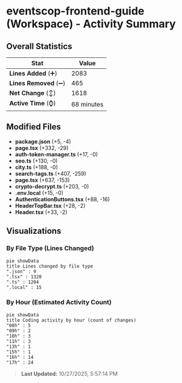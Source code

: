 # eventscop-frontend-guide (Workspace) - Activity Summary 

## Overall Statistics

| Stat                   | Value                                                             |
| ---------------------- | ----------------------------------------------------------------- |
| **Lines Added** (➕)   | 2083                                          |
| **Lines Removed** (➖) | 465                                        |
| **Net Change** (↕)    | 1618                |
| **Active Time** (⌚)   | 68 minutes |


## Modified Files
- **package.json** (+5, -4)
- **page.tsx** (+332, -29)
- **auth-token-manager.ts** (+17, -0)
- **seo.ts** (+130, -0)
- **city.ts** (+188, -0)
- **search-tags.ts** (+407, -259)
- **page.tsx** (+637, -153)
- **crypto-decrypt.ts** (+203, -0)
- **.env.local** (+15, -0)
- **AuthenticationButtons.tsx** (+88, -16)
- **HeaderTopBar.tsx** (+28, -2)
- **Header.tsx** (+33, -2)

## Visualizations

### By File Type (Lines Changed)

```mermaid
pie showData
title Lines changed by file type
".json" : 9
".tsx" : 1320
".ts" : 1204
".local" : 15
```

### By Hour (Estimated Activity Count)

```mermaid
pie showData
title Coding activity by hour (count of changes)
"08h" : 5
"09h" : 2
"10h" : 3
"11h" : 3
"13h" : 1
"15h" : 1
"16h" : 14
"17h" : 24
```


> **Last Updated:** 10/27/2025, 5:57:14 PM